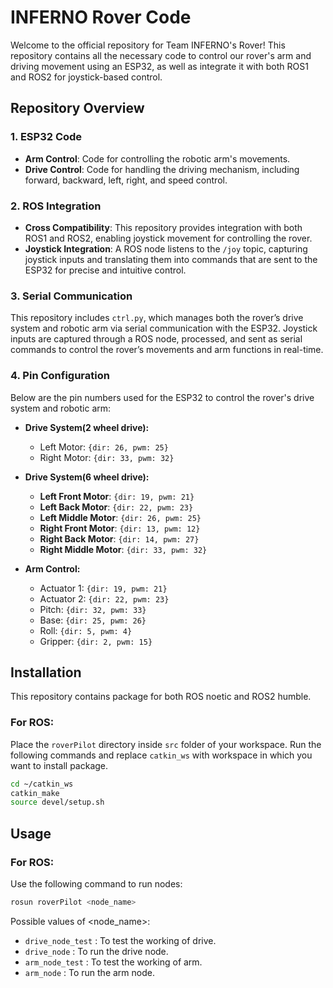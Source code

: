 # INFERNO Rover Code

Welcome to the official repository for Team INFERNO's Rover! This repository contains all the necessary code to control our rover's arm and driving movement using an ESP32, as well as integrate it with both ROS1 and ROS2 for joystick-based control.

## Repository Overview

### 1. **ESP32 Code**
- **Arm Control**: Code for controlling the robotic arm's movements.
- **Drive Control**: Code for handling the driving mechanism, including forward, backward, left, right, and speed control.

### 2. **ROS Integration**
- **Cross Compatibility**: This repository provides integration with both ROS1 and ROS2, enabling joystick movement for controlling the rover.
- **Joystick Integration**: A ROS node listens to the `/joy` topic, capturing joystick inputs and translating them into commands that are sent to the ESP32 for precise and intuitive control.

### 3. **Serial Communication**
This repository includes `ctrl.py`, which manages both the rover’s drive system and robotic arm via serial communication with the ESP32. Joystick inputs are captured through a ROS node, processed, and sent as serial commands to control the rover’s movements and arm functions in real-time.

### 4. **Pin Configuration**
Below are the pin numbers used for the ESP32 to control the rover's drive system and robotic arm:

- **Drive System(2 wheel drive):**
  - Left Motor: `{dir: 26, pwm: 25}`
  - Right Motor: `{dir: 33, pwm: 32}`

- **Drive System(6 wheel drive):**
  - **Left Front Motor**: `{dir: 19, pwm: 21}`
  - **Left Back Motor**: `{dir: 22, pwm: 23}`
  - **Left Middle Motor**: `{dir: 26, pwm: 25}`
  - **Right Front Motor**: `{dir: 13, pwm: 12}`
  - **Right Back Motor**: `{dir: 14, pwm: 27}`
  - **Right Middle Motor**: `{dir: 33, pwm: 32}`

- **Arm Control:**
  - Actuator 1: `{dir: 19, pwm: 21}`
  - Actuator 2: `{dir: 22, pwm: 23}`
  - Pitch: `{dir: 32, pwm: 33}`
  - Base: `{dir: 25, pwm: 26}`
  - Roll: `{dir: 5, pwm: 4}`
  - Gripper: `{dir: 2, pwm: 15}`


## Installation
This repository contains package for both ROS noetic and ROS2 humble.
### For ROS:
Place the `roverPilot` directory inside `src` folder of your workspace. Run the following commands and replace `catkin_ws` with workspace in which you want to install package.
```bash
cd ~/catkin_ws
catkin_make
source devel/setup.sh
```

## Usage
### For ROS:
Use the following command to run nodes:
```bash
rosun roverPilot <node_name>
```
Possible values of <node_name>:
- `drive_node_test` : To test the working of drive.
- `drive_node` : To run the drive node.
- `arm_node_test` : To test the working of arm.
- `arm_node` : To run the arm node.
